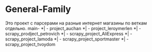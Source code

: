 # General-Family
Это проект с парсерами на разные интернет магазины по веткам отдельно.
main-
    *| -  project_auchan
    *| -  project_leroymerlen
    *| -  scrapy_prodject_petrovich
    *| -  scrapy_project_AliExpress
    *| -  scrapy_project_lamoda
    *| -  scrapy_project_sportmaster
    *| -  scrapy_project_tvoydom
                
